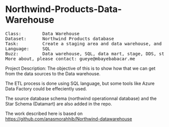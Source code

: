 # Northwind-Products-Data-Warehouse
<pre>
Class:        Data Warehouse
Dataset:      Northwind Products database
Task:         Create a staging area and data warehouse, and populate it with sample data
Language:     SQL
Buzz:         Data warehouse, SQL, data mart, stage, DDS, star schema, Kimball
More about, please contact: gueye@mbayebabacar.me
</pre>
Project Description:
The objective of this is to show how that we can get from the data sources to the Data warehouse.

The ETL process is done using SQL language, but some tools like Azure Data Factory could be effeciently used.

The source database schema (northwind operationnal database) and the Star Schema (Datamart) are also added in the repo.

The work described here is based on https://github.com/anasmorahhib/Northwind-datawarehouse
